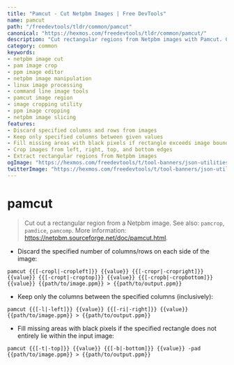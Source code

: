 ```yaml
---
title: "Pamcut - Cut Netpbm Images | Free DevTools"
name: pamcut
path: "/freedevtools/tldr/common/pamcut"
canonical: "https://hexmos.com/freedevtools/tldr/common/pamcut/"
description: "Cut rectangular regions from Netpbm images with Pamcut. Crop images, discard columns/rows, and fill missing areas. Free online tool, no registration required."
category: common
keywords:
- netpbm image cut
- pam image crop
- ppm image editor
- netpbm image manipulation
- linux image processing
- command line image tools
- pamcut image region
- image cropping utility
- ppm image cropping
- netpbm image slicing
features:
- Discard specified columns and rows from images
- Keep only specified columns between given values
- Fill missing areas with black pixels if rectangle exceeds image boundaries
- Crop images from left, right, top, and bottom edges
- Extract rectangular regions from Netpbm images
ogImage: "https://hexmos.com/freedevtools/t/tool-banners/json-utilities-banner.png"
twitterImage: "https://hexmos.com/freedevtools/t/tool-banners/json-utilities-banner.png"
---
```


# pamcut

> Cut out a rectangular region from a Netpbm image.
> See also: `pamcrop`, `pamdice`, `pamcomp`.
> More information: <https://netpbm.sourceforge.net/doc/pamcut.html>.

- Discard the specified number of columns/rows on each side of the image:

`pamcut {{[-cropl|-cropleft]}} {{value}} {{[-cropr|-cropright]}} {{value}} {{[-cropt|-croptop]}} {{value}} {{[-cropb|-cropbottom]}} {{value}} {{path/to/image.ppm}} > {{path/to/output.ppm}}`

- Keep only the columns between the specified columns (inclusively):

`pamcut {{[-l|-left]}} {{value}} {{[-ri|-right]}} {{value}} {{path/to/image.ppm}} > {{path/to/output.ppm}}`

- Fill missing areas with black pixels if the specified rectangle does not entirely lie within the input image:

`pamcut {{[-t|-top]}} {{value}} {{[-b|-bottom]}} {{value}} -pad {{path/to/image.ppm}} > {{path/to/output.ppm}}`
